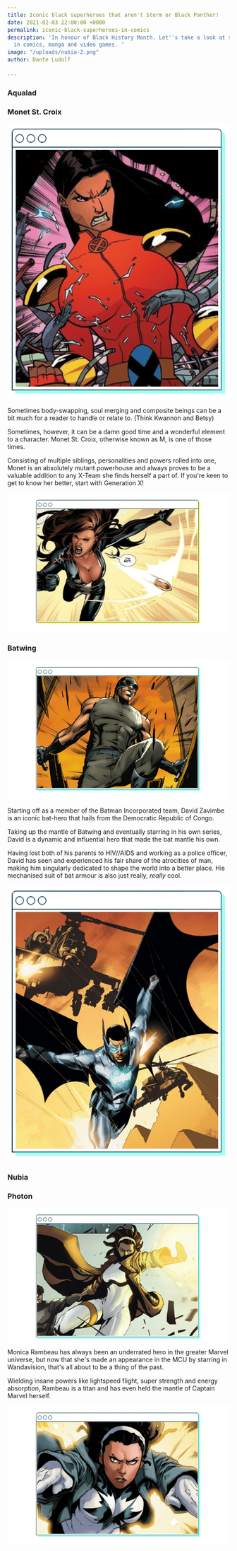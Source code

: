 ```yaml
---
title: Iconic black superheroes that aren't Storm or Black Panther!
date: 2021-02-03 22:00:00 +0000
permalink: iconic-black-superheroes-in-comics
description: 'In honour of Black History Month. Let''s take a look at some black excellence
  in comics, manga and video games. '
image: "/uploads/nubia-2.png"
author: Dante Ludolf

---
```

### Aqualad

### Monet St. Croix

![](/uploads/m-1.png)

Sometimes body-swapping, soul merging and composite beings can be a bit much for a reader to handle or relate to. (Think Kwannon and Betsy)

Sometimes, however, it can be a damn good time and a wonderful element to a character. Monet St. Croix, otherwise known as M, is one of those times.

Consisting of multiple siblings, personalities and powers rolled into one, Monet is an absolutely mutant powerhouse and always proves to be a valuable addition to any X-Team she finds herself a part of. If you're keen to get to know her better, start with Generation X!

![](/uploads/m-2.png)

### Batwing

![](/uploads/batwing-1.png)

Starting off as a member of the Batman Incorporated team, David Zavimbe is an iconic bat-hero that hails from the Democratic Republic of Congo. 

Taking up the mantle of Batwing and eventually starring in his own series, David is a dynamic and influential hero that made the bat mantle his own. 

Having lost both of his parents to HIV//AIDS and working as a police officer, David has seen and experienced his fair share of the atrocities of man, making him singularly dedicated to shape the world into a better place. His mechanised suit of bat armour is also just really, _really_ cool.

![](/uploads/bat-2.png)

### Nubia

### Photon

![](/uploads/monica-1.png)Monica Rambeau has always been an underrated hero in the greater Marvel universe, but now that she's made an appearance in the MCU by starring in Wandavision, that's all about to be a thing of the past. 

Wielding insane powers like lightspeed flight, super strength and energy absorption, Rambeau is a titan and has even held the mantle of Captain Marvel herself. 

![](/uploads/mnica-2.png)
